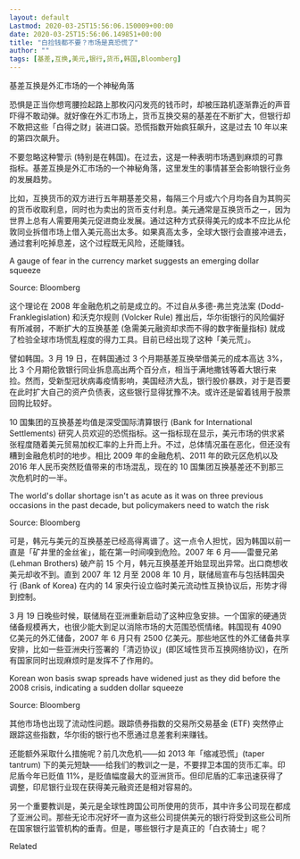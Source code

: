 ```yaml
---
layout: default
Lastmod: 2020-03-25T15:56:06.150009+00:00
date: 2020-03-25T15:56:06.149851+00:00
title: "白捡钱都不要？市场是真恐慌了"
author: ""
tags: [基差,互换,美元,银行,货币,韩国,Bloomberg]
---
```


基差互换是外汇市场的一个神秘角落

恐惧是正当你想弯腰捡起路上那枚闪闪发亮的钱币时，却被压路机逐渐靠近的声音吓得不敢动弹。就好像在外汇市场上，货币互换交易的基差在不断扩大，但银行却不敢把这些「白得之财」装进口袋。恐慌指数开始疯狂飙升，这是过去 10 年以来的第四次飙升。

不要忽略这种警示 (特别是在韩国)。在过去，这是一种表明市场遇到麻烦的可靠指标。基差互换是外汇市场的一个神秘角落，这里发生的事情甚至会影响银行业务的发展趋势。

比如，互换货币的双方进行五年期基差交易，每隔三个月或六个月均各自为其购买的货币收取利息，同时也为卖出的货币支付利息。美元通常是互换货币之一，因为世界上总有人需要用美元促进商业发展。通过这种方式获得美元的成本不应比从伦敦同业拆借市场上借入美元高出太多。如果真高太多，全球大银行会直接冲进去，通过套利吃掉息差，这个过程既无风险，还能赚钱。

A gauge of fear in the currency market suggests an emerging dollar squeeze

Source: Bloomberg

这个理论在 2008 年金融危机之前是成立的。不过自从多德-弗兰克法案 (Dodd-Franklegislation) 和沃克尔规则 (Volcker Rule) 推出后，华尔街银行的风险偏好有所减弱，不断扩大的互换基差 (急需美元融资却求而不得的数字衡量指标) 就成了检验全球市场慌乱程度的得力工具。目前已经出现了这种「美元荒」。

譬如韩国。3 月 19 日，在韩国通过 3 个月期基差互换举借美元的成本高达 3%，比 3 个月期伦敦银行同业拆息高出两个百分点，相当于满地撒钱等着大银行来捡。然而，受新型冠状病毒疫情影响，美国经济大乱，银行股价暴跌，对于是否要在此时扩大自己的资产负债表，这些银行显得犹豫不决。或许还是留着钱用于股票回购比较好。

10 国集团的互换基差均值是深受国际清算银行 (Bank for International Settlements) 研究人员欢迎的恐慌指标。这一指标现在显示，美元市场的供求紧张程度随着美元贸易加权汇率的上升而上升。不过，总体情况虽在恶化，但还没有糟到金融危机时的地步。相比 2009 年的金融危机、2011 年的欧元区危机以及 2016 年人民币突然贬值带来的市场混乱，现在的 10 国集团互换基差还不到那三次危机时的一半。

The world's dollar shortage isn't as acute as it was on three previous occasions in the past decade, but policymakers need to watch the risk

Source: Bloomberg

可是，韩元与美元的互换基差已经高得离谱了。这一点令人担忧，因为韩国以前一直是「矿井里的金丝雀」，能在第一时间嗅到危险。2007 年 6 月——雷曼兄弟 (Lehman Brothers) 破产前 15 个月，韩元互换基差开始显现出异常。出口商想收美元却收不到。直到 2007 年 12 月至 2008 年 10 月，联储局宣布与包括韩国央行 (Bank of Korea) 在内的 14 家央行设立临时美元流动性互换协议后，形势才得到控制。

3 月 19 日晚些时候，联储局在亚洲重新启动了这种应急安排。一个国家的硬通货储备规模再大，也很少能大到足以消除市场的大范围恐慌情绪。韩国现有 4090 亿美元的外汇储备，2007 年 6 月只有 2500 亿美元。那些地区性的外汇储备共享安排，比如一些亚洲央行签署的「清迈协议」(即区域性货币互换网络协议)，在所有国家同时出现麻烦时是发挥不了作用的。

Korean won basis swap spreads have widened just as they did before the 2008 crisis, indicating a sudden dollar squeeze

Source: Bloomberg

其他市场也出现了流动性问题。跟踪债券指数的交易所交易基金 (ETF) 突然停止跟踪这些指数，华尔街的银行也不愿通过息差套利来赚钱。

还能额外采取什么措施呢？前几次危机——如 2013 年「缩减恐慌」(taper tantrum) 下的美元短缺——给我们的教训之一是，不要捍卫本国的货币汇率。印尼盾今年已贬值 11%，是贬值幅度最大的亚洲货币。但印尼盾的汇率迅速获得了调整，印尼银行业现在获得美元融资还是相对容易的。

另一个重要教训是，美元是全球性跨国公司所使用的货币，其中许多公司现在都成了亚洲公司。那些无论市况好坏一直为这些公司提供美元的银行将受到这些公司所在国家银行监管机构的垂青。但是，哪些银行才是真正的「白衣骑士」呢？

Related

